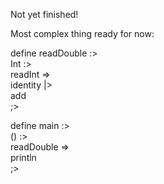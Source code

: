 Not yet finished!

Most complex thing ready for now:

define readDouble :>  
Int :>  
    readInt =>  
    identity |>  
    add  
;>  

define main :>  
() :>  
    readDouble =>  
    println  
;>  

